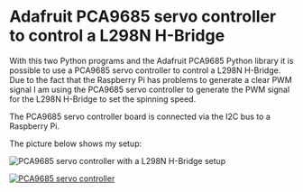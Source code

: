 # Adafruit PCA9685 servo controller to control a L298N H-Bridge
With this two Python programs and the Adafruit PCA9685 Python library it is possible to use a PCA9685 servo controller to control a L298N H-Bridge. Due to the fact that the Raspberry Pi has problems to generate a clear PWM signal I am using the PCA9685 servo controller to generate the PWM signal for the L298N H-Bridge to set the spinning speed.

The PCA9685 servo controller board is connected via the I2C bus to a Raspberry Pi.

The picture below shows my setup:

![PCA9685 servo controller with a L298N H-Bridge setup](https://custom-build-robots.com/wp-content/uploads/2017/05/L298N_H-Bridge_PCA9685_02-300x225.jpg)


[![PCA9685 servo controller](https://img.youtube.com/vi/StTqXEQ2l-Y/0.jpg)](https://www.youtube.com/watch?v=od1WKqxscNs"-Y "PCA9685 servo controller")
